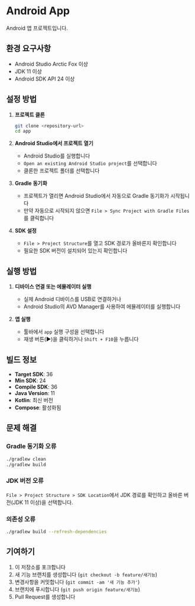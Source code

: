 # Android App

Android 앱 프로젝트입니다.

## 환경 요구사항

- Android Studio Arctic Fox 이상
- JDK 11 이상
- Android SDK API 24 이상

## 설정 방법

1. **프로젝트 클론**

   ```bash
   git clone <repository-url>
   cd app
   ```

2. **Android Studio에서 프로젝트 열기**

   - Android Studio를 실행합니다
   - `Open an existing Android Studio project`를 선택합니다
   - 클론한 프로젝트 폴더를 선택합니다

3. **Gradle 동기화**

   - 프로젝트가 열리면 Android Studio에서 자동으로 Gradle 동기화가 시작됩니다
   - 만약 자동으로 시작되지 않으면 `File > Sync Project with Gradle Files`를 클릭합니다

4. **SDK 설정**
   - `File > Project Structure`를 열고 SDK 경로가 올바른지 확인합니다
   - 필요한 SDK 버전이 설치되어 있는지 확인합니다

## 실행 방법

1. **디바이스 연결 또는 에뮬레이터 실행**

   - 실제 Android 디바이스를 USB로 연결하거나
   - Android Studio의 AVD Manager를 사용하여 에뮬레이터를 실행합니다

2. **앱 실행**
   - 툴바에서 `app` 실행 구성을 선택합니다
   - 재생 버튼(▶)을 클릭하거나 `Shift + F10`을 누릅니다

## 빌드 정보

- **Target SDK**: 36
- **Min SDK**: 24
- **Compile SDK**: 36
- **Java Version**: 11
- **Kotlin**: 최신 버전
- **Compose**: 활성화됨

## 문제 해결

### Gradle 동기화 오류

```bash
./gradlew clean
./gradlew build
```

### JDK 버전 오류

`File > Project Structure > SDK Location`에서 JDK 경로를 확인하고 올바른 버전(JDK 11 이상)을 선택합니다.

### 의존성 오류

```bash
./gradlew build --refresh-dependencies
```

## 기여하기

1. 이 저장소를 포크합니다
2. 새 기능 브랜치를 생성합니다 (`git checkout -b feature/새기능`)
3. 변경사항을 커밋합니다 (`git commit -am '새 기능 추가'`)
4. 브랜치에 푸시합니다 (`git push origin feature/새기능`)
5. Pull Request를 생성합니다
